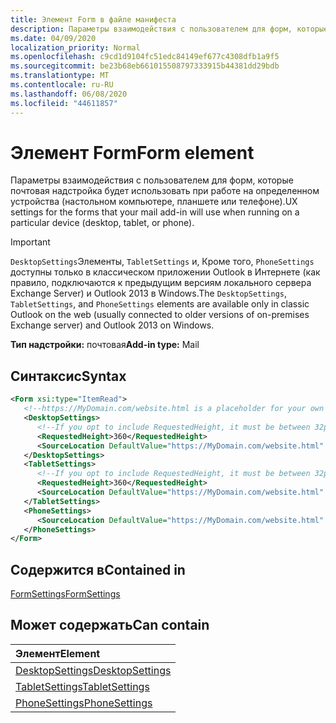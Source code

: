 ```yaml
---
title: Элемент Form в файле манифеста
description: Параметры взаимодействия с пользователем для форм, которые почтовая надстройка будет использовать при работе на определенном устройства (настольном компьютере, планшете или телефоне).
ms.date: 04/09/2020
localization_priority: Normal
ms.openlocfilehash: c9cd1d9104fc51edc84149ef677c4308dfb1a9f5
ms.sourcegitcommit: be23b68eb661015508797333915b44381dd29bdb
ms.translationtype: MT
ms.contentlocale: ru-RU
ms.lasthandoff: 06/08/2020
ms.locfileid: "44611857"
---
```

# <a name="form-element"></a><span data-ttu-id="4818b-103">Элемент Form</span><span class="sxs-lookup"><span data-stu-id="4818b-103">Form element</span></span>

<span data-ttu-id="4818b-104">Параметры взаимодействия с пользователем для форм, которые почтовая надстройка будет использовать при работе на определенном устройства (настольном компьютере, планшете или телефоне).</span><span class="sxs-lookup"><span data-stu-id="4818b-104">UX settings for the forms that your mail add-in will use when running on a particular device (desktop, tablet, or phone).</span></span>

> [!IMPORTANT]
> <span data-ttu-id="4818b-105">`DesktopSettings`Элементы, `TabletSettings` и, Кроме того, `PhoneSettings` доступны только в классическом приложении Outlook в Интернете (как правило, подключаются к предыдущим версиям локального сервера Exchange Server) и Outlook 2013 в Windows.</span><span class="sxs-lookup"><span data-stu-id="4818b-105">The `DesktopSettings`, `TabletSettings`, and `PhoneSettings` elements are available only in classic Outlook on the web (usually connected to older versions of on-premises Exchange server) and Outlook 2013 on Windows.</span></span>

<span data-ttu-id="4818b-106">**Тип надстройки:** почтовая</span><span class="sxs-lookup"><span data-stu-id="4818b-106">**Add-in type:** Mail</span></span>

## <a name="syntax"></a><span data-ttu-id="4818b-107">Синтаксис</span><span class="sxs-lookup"><span data-stu-id="4818b-107">Syntax</span></span>

```XML
<Form xsi:type="ItemRead">
   <!--https://MyDomain.com/website.html is a placeholder for your own add-in website.-->
   <DesktopSettings>
      <!--If you opt to include RequestedHeight, it must be between 32px to 450px, inclusive.-->
      <RequestedHeight>360</RequestedHeight>
      <SourceLocation DefaultValue="https://MyDomain.com/website.html" />
   </DesktopSettings>
   <TabletSettings>
      <!--If you opt to include RequestedHeight, it must be between 32px to 450px, inclusive.-->
      <RequestedHeight>360</RequestedHeight>
      <SourceLocation DefaultValue="https://MyDomain.com/website.html" />
   </TabletSettings>
   <PhoneSettings>
      <SourceLocation DefaultValue="https://MyDomain.com/website.html" />
   </PhoneSettings>
</Form>
```

## <a name="contained-in"></a><span data-ttu-id="4818b-108">Содержится в</span><span class="sxs-lookup"><span data-stu-id="4818b-108">Contained in</span></span>

[<span data-ttu-id="4818b-109">FormSettings</span><span class="sxs-lookup"><span data-stu-id="4818b-109">FormSettings</span></span>](formsettings.md)


## <a name="can-contain"></a><span data-ttu-id="4818b-110">Может содержать</span><span class="sxs-lookup"><span data-stu-id="4818b-110">Can contain</span></span>

|<span data-ttu-id="4818b-111">**Элемент**</span><span class="sxs-lookup"><span data-stu-id="4818b-111">**Element**</span></span>|
|:-----|
|[<span data-ttu-id="4818b-112">DesktopSettings</span><span class="sxs-lookup"><span data-stu-id="4818b-112">DesktopSettings</span></span>](desktopsettings.md)|
|[<span data-ttu-id="4818b-113">TabletSettings</span><span class="sxs-lookup"><span data-stu-id="4818b-113">TabletSettings</span></span>](tabletsettings.md)|
|[<span data-ttu-id="4818b-114">PhoneSettings</span><span class="sxs-lookup"><span data-stu-id="4818b-114">PhoneSettings</span></span>](phonesettings.md)|
